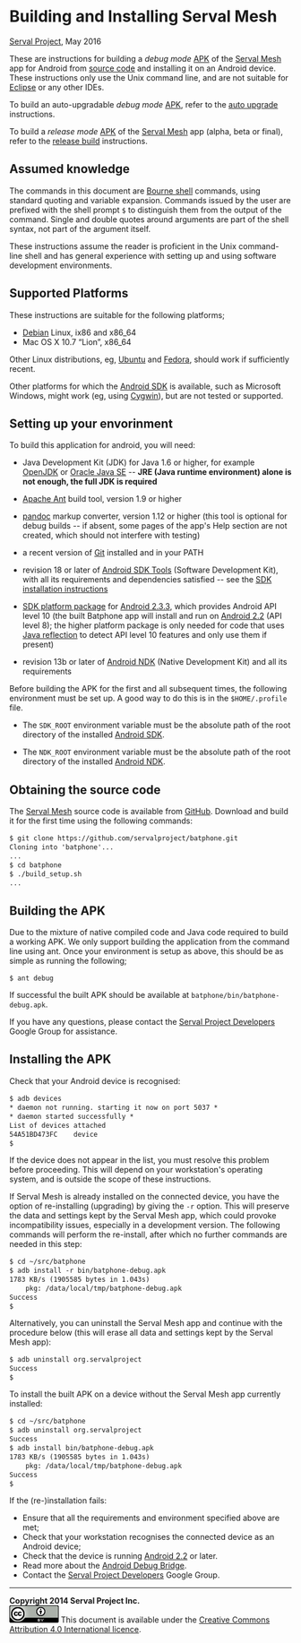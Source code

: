 Building and Installing Serval Mesh
===================================
[Serval Project][], May 2016

These are instructions for building a *debug mode* [APK][] of the [Serval
Mesh][] app for Android from [source code][batphone] and installing it on an
Android device.  These instructions only use the Unix command line, and are
not suitable for [Eclipse][] or any other IDEs.

To build an auto-upgradable *debug mode* [APK][], refer to the [auto upgrade][]
instructions.

To build a *release mode* [APK][] of the [Serval Mesh][] app (alpha, beta or
final), refer to the [release build][] instructions.

Assumed knowledge
-----------------

The commands in this document are [Bourne shell][] commands, using standard
quoting and variable expansion.  Commands issued by the user are prefixed with
the shell prompt `$` to distinguish them from the output of the command.
Single and double quotes around arguments are part of the shell syntax, not
part of the argument itself.

These instructions assume the reader is proficient in the Unix command-line
shell and has general experience with setting up and using software development
environments.

Supported Platforms
-------------------

These instructions are suitable for the following platforms;

 * [Debian][] Linux, ix86 and x86\_64
 * Mac OS X 10.7 “Lion”, x86\_64

Other Linux distributions, eg, [Ubuntu][] and [Fedora][], should work if
sufficiently recent.

Other platforms for which the [Android SDK][] is available, such as Microsoft
Windows, might work (eg, using [Cygwin][]), but are not tested or supported.


Setting up your envorinment
---------------------------

To build this application for android, you will need:

 * Java Development Kit (JDK) for Java 1.6 or higher, for example [OpenJDK][]
   or [Oracle Java SE][] -- **JRE (Java runtime environment) alone is not
   enough, the full JDK is required**

 * [Apache Ant][] build tool, version 1.9 or higher

 * [pandoc][] markup converter, version 1.12 or higher (this tool is optional
   for debug builds -- if absent, some pages of the app's Help section are not
   created, which should not interfere with testing)

 * a recent version of [Git][] installed and in your PATH

 * revision 18 or later of [Android SDK Tools][] (Software Development Kit),
   with all its requirements and dependencies satisfied -- see the [SDK
   installation instructions][]

 * [SDK platform package][] for [Android 2.3.3][], which provides Android API
   level 10 (the built Batphone app will install and run on [Android 2.2][]
   (API level 8); the higher platform package is only needed for code that uses
   [Java reflection][] to detect API level 10 features and only use them if
   present)

 * revision 13b or later of [Android NDK][] (Native Development Kit) and all its
   requirements

Before building the APK for the first and all subsequent times, the following
environment must be set up.  A good way to do this is in the `$HOME/.profile`
file.

 * The `SDK_ROOT` environment variable must be the absolute path of the root
   directory of the installed [Android SDK][].

 * The `NDK_ROOT` environment variable must be the absolute path of the root
   directory of the installed [Android NDK][].


Obtaining the source code
-------------------------

The [Serval Mesh][] source code is available from [GitHub][].
Download and build it for the first time using the following commands:

    $ git clone https://github.com/servalproject/batphone.git
    Cloning into 'batphone'...
    ...
    $ cd batphone
    $ ./build_setup.sh
    ...


Building the APK
----------------

Due to the mixture of native compiled code and Java code required to build a
working APK. We only support building the application from the command line using ant.
Once your environment is setup as above, this should be as simple as running the following;

    $ ant debug

If successful the built APK should be available at `batphone/bin/batphone-debug.apk`.

If you have any questions, please contact the [Serval Project Developers][] Google Group for
assistance.


Installing the APK
------------------

Check that your Android device is recognised:

    $ adb devices
    * daemon not running. starting it now on port 5037 *
    * daemon started successfully *
    List of devices attached
    54A51BD473FC	device
    $

If the device does not appear in the list, you must resolve this problem before
proceeding.  This will depend on your workstation's operating system, and is
outside the scope of these instructions.

If Serval Mesh is already installed on the connected device, you have the
option of re-installing (upgrading) by giving the `-r` option.  This will
preserve the data and settings kept by the Serval Mesh app, which could provoke
incompatibility issues, especially in a development version.  The following
commands will perform the re-install, after which no further commands are
needed in this step:

    $ cd ~/src/batphone
    $ adb install -r bin/batphone-debug.apk
    1783 KB/s (1905585 bytes in 1.043s)
        pkg: /data/local/tmp/batphone-debug.apk
    Success
    $

Alternatively, you can uninstall the Serval Mesh app and continue with the procedure
below (this will erase all data and settings kept by the Serval Mesh app):

    $ adb uninstall org.servalproject
    Success
    $

To install the built APK on a device without the Serval Mesh app currently
installed:

    $ cd ~/src/batphone
    $ adb uninstall org.servalproject
    Success
    $ adb install bin/batphone-debug.apk
    1783 KB/s (1905585 bytes in 1.043s)
        pkg: /data/local/tmp/batphone-debug.apk
    Success
    $

If the (re-)installation fails:

 * Ensure that all the requirements and environment specified above are met;
 * Check that your workstation recognises the connected device as an Android
   device;
 * Check that the device is running [Android 2.2][] or later.
 * Read more about the [Android Debug Bridge][adb].
 * Contact the [Serval Project Developers][] Google Group.

-----
**Copyright 2014 Serval Project Inc.**  
![CC-BY-4.0](./cc-by-4.0.png)
This document is available under the [Creative Commons Attribution 4.0 International licence][CC BY 4.0].


[Serval Project]: http://www.servalproject.org/
[Serval Mesh]: ./README.md
[Serval Project Developers]: http://groups.google.com/group/serval-project-developers
[APK]: http://en.wikipedia.org/wiki/APK_(file_format)
[Android SDK]: http://developer.android.com/sdk/index.html
[Android NDK]: http://developer.android.com/sdk/ndk/index.html
[Android SDK Tools]: https://developer.android.com/tools/sdk/tools-notes.html
[SDK installation instructions]: http://developer.android.com/sdk/installing/index.html
[SDK platform package]: http://developer.android.com/sdk/installing/adding-packages.html
[adb]: http://developer.android.com/tools/help/adb.html
[Android 2.2]: http://developer.android.com/about/versions/android-2.2.html
[Android 2.3.3]: http://developer.android.com/about/versions/android-2.3.3.html
[Oracle Java SE]: http://www.oracle.com/technetwork/java/javase/downloads/index.html
[OpenJDK]: http://openjdk.java.net/
[Git]: http://git-scm.com/
[GitHub]: http://github.com/servalproject/
[batphone]: http://github.com/servalproject/batphone/
[auto upgrade]: ./doc/Auto-Upgrade.md
[release build]: ./doc/Build-for-Release.md
[master branch]: http://developer.servalproject.org/dokuwiki/doku.php?id=content:servalmesh:git_master_branch
[development branch]: http://developer.servalproject.org/dokuwiki/doku.php?id=content:servalmesh:git_development_branch
[version number]: http://developer.servalproject.org/dokuwiki/doku.php?id=content:servalmesh:version_numbering
[Apache Ant]: http://ant.apache.org/
[pandoc]: http://johnmacfarlane.net/pandoc/
[Eclipse]: http://developer.android.com/sdk/installing/installing-adt.html
[Debian]: http://www.debian.org/
[Ubuntu]: http://www.ubuntu.com/
[Fedora]: http://fedoraproject.org/
[Cygwin]: http://www.cygwin.com/
[Bourne shell]: http://en.wikipedia.org/wiki/Bourne_shell
[Java reflection]: http://docs.oracle.com/javase/tutorial/reflect
[CC BY 4.0]: ./LICENSE-DOCUMENTATION.md
